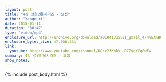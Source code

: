 ```yaml
---
layout: post
title: "4강 성경인물시리즈 - 요셉"
author: "Yangnuri"
date: 2015-01-11
duration: "38:47"
type: "video/mp4"
enclosure_url: http://archive.org/download/a01041315591_gmail_4/4%EA%B0%95%20%EC%84%B1%EA%B2%BD%EC%9D%B8%EB%AC%BC%EC%8B%9C%EB%A6%AC%EC%A6%88%20-%20%EC%9A%94%EC%85%89.mp4
enclosure_bytes_size: 47,956,531 
link:
  youtube: http://www.youtube.com/channel/UCcx23KhkV_-P7ZygYCq8wFw
summary: 4강 성경인물시리즈 - 요셉
show_notes:
---
```


{% include post_body.html %}

